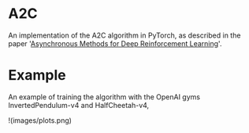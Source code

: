 # A2C
An implementation of the A2C algorithm in PyTorch, as described in the paper '[Asynchronous Methods for Deep Reinforcement Learning](https://arxiv.org/abs/1602.01783)'.

# Example

An example of training the algorithm with the OpenAI gyms InvertedPendulum-v4 and HalfCheetah-v4,

!(images/plots.png)
